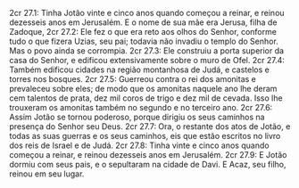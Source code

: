 2cr 27.1: Tinha Jotão vinte e cinco anos quando começou a reinar, e reinou dezesseis anos em Jerusalém. E o nome de sua mãe era Jerusa, filha de Zadoque,
2cr 27.2: Ele fez o que era reto aos olhos do Senhor, conforme tudo o que fizera Uzias, seu pai; todavia não invadiu o templo do Senhor. Mas o povo ainda se corrompia.
2cr 27.3: Ele construiu a porta superior da casa do Senhor, e edificou extensivamente sobre o muro de Ofel.
2cr 27.4: Também edificou cidades na região montanhosa de Judá, e castelos e torres nos bosques.
2cr 27.5: Guerreou contra o rei dos amonitas e prevaleceu sobre eles; de modo que os amonitas naquele ano lhe deram cem talentos de prata, dez mil coros de trigo e dez mil de cevada. Isso lhe trouxeram os amonitas também no segundo e no terceiro ano.
2cr 27.6: Assim Jotão se tornou poderoso, porque dirigiu os seus caminhos na presença do Senhor seu Deus.
2cr 27.7: Ora, o restante dos atos de Jotão, e todas as suas guerras e os seus caminhos, eis que estão escritos no livro dos reis de Israel e de Judá.
2cr 27.8: Tinha vinte e cinco anos quando começou a reinar, e reinou dezesseis anos em Jerusalém.
2cr 27.9: E Jotão dormiu com seus pais, e o sepultaram na cidade de Davi. E Acaz, seu filho, reinou em seu lugar.
